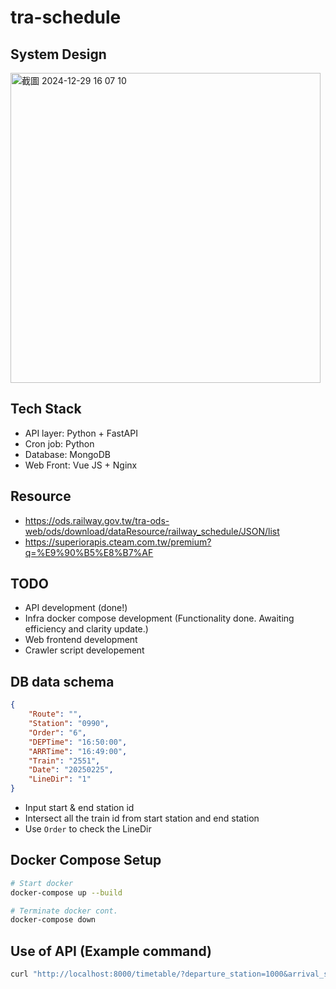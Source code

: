 # tra-schedule



## System Design
<img width="496" alt="截圖 2024-12-29 16 07 10" src="https://github.com/user-attachments/assets/5ad6c270-b8de-4ed8-94eb-c6ade16e5187" />


## Tech Stack
- API layer: Python + FastAPI
- Cron job: Python
- Database: MongoDB
- Web Front: Vue JS + Nginx

## Resource
- https://ods.railway.gov.tw/tra-ods-web/ods/download/dataResource/railway_schedule/JSON/list
- https://superiorapis.cteam.com.tw/premium?q=%E9%90%B5%E8%B7%AF


## TODO
- API development (done!)
- Infra docker compose development (Functionality done. Awaiting efficiency and clarity update.)
- Web frontend development
- Crawler script developement

## DB data schema
```json
{
    "Route": "",
    "Station": "0990",
    "Order": "6",
    "DEPTime": "16:50:00",
    "ARRTime": "16:49:00",
    "Train": "2551",
    "Date": "20250225",
    "LineDir": "1"
}
```

- Input start & end station id
- Intersect all the train id from start station and end station
- Use `Order` to check the LineDir


## Docker Compose Setup
```sh
# Start docker
docker-compose up --build

# Terminate docker cont.
docker-compose down

```

## Use of API (Example command)
```sh
curl "http://localhost:8000/timetable/?departure_station=1000&arrival_station=1020&travel_day=2025-01-30&travel_time=04:06:00" | jq .
```
